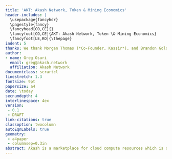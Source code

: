```yaml
---
title: 'AKT: Akash Network, Token & Mining Economics'
header-includes: |
  \usepackage{fancyhdr}
  \pagestyle{fancy}
  \fancyhead[CO,CE]{}
  \fancyfoot[CO,CE]{AKT: Akash Network, Token \& Mining Economics}
  \fancyfoot[LE,RO]{\thepage}
indent: 5
thanks: We thank Morgan Thomas (*Co-Founder, Kassir*), and Brandon Goldman *(Frm. Lead Architect, Blockfolio)* for providing valuable comments that significantly improved the manuscript.
author:
- name: Greg Osuri
  email: greg@akash.network
  affiliation: Akash Network
documentclass: scrartcl
linestretch: 1.3
fontsize: 9pt
papersize: a4
date: \today
secnumdepth: 4
interlinespace: 4ex
version:
 - 0.1
 - DRAFT
link-citations: true
classoption: twocolumn
autoEqnLabels: true
geometry:
 - a4paper
 - columnsep=0.3in
abstract: Akash is a marketplace for cloud compute resources which is designed to reduce waste, thereby cutting costs for consumers and increasing revenue for providers. This paper covers the economics of the Akash Network and introduces the Akash Token (AKT). We describe an economic incentive structure designed to drive adoption and ensure the economic security of the Akash ecosystem. We propose an inflationary mechanism to achieve economic goals. We provide calculations for mining rewards and inflation rates. We also present mechanisms for allowing a multitude of fee tokens.
---
```

